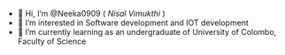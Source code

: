 - 👋 Hi, I’m @Neeka0909 ( _Nisal Vimukthi_ )
- 👀 I’m interested in Software development and IOT development 
- 🌱 I’m currently learning as an undergraduate of University of Colombo, Faculty of Science



